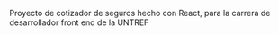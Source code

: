 Proyecto de cotizador de seguros hecho con React, para la carrera de desarrollador front end de la UNTREF
